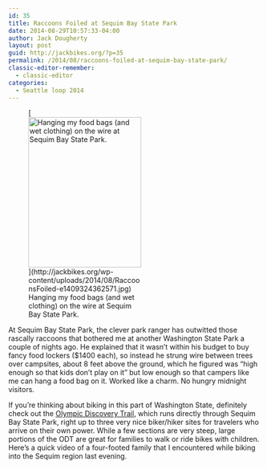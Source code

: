 ```yaml
---
id: 35
title: Raccoons Foiled at Sequim Bay State Park
date: 2014-08-29T10:57:33-04:00
author: Jack Dougherty
layout: post
guid: http://jackbikes.org/?p=35
permalink: /2014/08/raccoons-foiled-at-sequim-bay-state-park/
classic-editor-remember:
  - classic-editor
categories:
  - Seattle loop 2014
---
```

<figure id="attachment_39" aria-describedby="caption-attachment-39" style="width: 225px" class="wp-caption alignright">[<img class="size-medium wp-image-39" src="http://jackbikes.org/wp-content/uploads/2014/08/RaccoonsFoiled-e1409324362571-225x300.jpg" alt="Hanging my food bags (and wet clothing) on the wire at Sequim Bay State Park." width="225" height="300" srcset="https://jackbikes.org/wp-content/uploads/2014/08/RaccoonsFoiled-e1409324362571-225x300.jpg 225w, https://jackbikes.org/wp-content/uploads/2014/08/RaccoonsFoiled-e1409324362571.jpg 480w" sizes="(max-width: 225px) 100vw, 225px" />](http://jackbikes.org/wp-content/uploads/2014/08/RaccoonsFoiled-e1409324362571.jpg)<figcaption id="caption-attachment-39" class="wp-caption-text">Hanging my food bags (and wet clothing) on the wire at Sequim Bay State Park.</figcaption></figure> 

At Sequim Bay State Park, the clever park ranger has outwitted those rascally raccoons that bothered me at another Washington State Park a couple of nights ago. He explained that it wasn&#8217;t within his budget to buy fancy food lockers ($1400 each), so instead he strung wire between trees over campsites, about 8 feet above the ground, which he figured was &#8220;high enough so that kids don&#8217;t play on it&#8221; but low enough so that campers like me can hang a food bag on it. Worked like a charm. No hungry midnight visitors.

If you&#8217;re thinking about biking in this part of Washington State, definitely check out the <a href="http://www.olympicdiscoverytrail.com/" target="_blank" rel="noopener noreferrer">Olympic Discovery Trail</a>, which runs directly through Sequim Bay State Park, right up to three very nice biker/hiker sites for travelers who arrive on their own power. While a few sections are very steep, large portions of the ODT are great for families to walk or ride bikes with children. Here&#8217;s a quick video of a four-footed family that I encountered while biking into the Sequim region last evening.